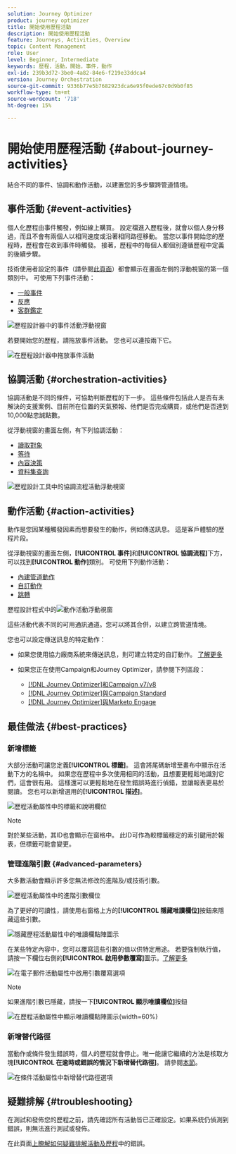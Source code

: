 ```yaml
---
solution: Journey Optimizer
product: journey optimizer
title: 開始使用歷程活動
description: 開始使用歷程活動
feature: Journeys, Activities, Overview
topic: Content Management
role: User
level: Beginner, Intermediate
keywords: 歷程，活動，開始，事件，動作
exl-id: 239b3d72-3be0-4a82-84e6-f219e33ddca4
version: Journey Orchestration
source-git-commit: 9336b77e5b7682923dca6e95f0ede67c0d9b0f85
workflow-type: tm+mt
source-wordcount: '718'
ht-degree: 15%

---
```


# 開始使用歷程活動 {#about-journey-activities}

結合不同的事件、協調和動作活動，以建置您的多步驟跨管道情境。

## 事件活動 {#event-activities}

個人化歷程由事件觸發，例如線上購買。 設定檔進入歷程後，就會以個人身分移過，而且不會有兩個人以相同速度或沿著相同路徑移動。 當您以事件開始您的歷程時，歷程會在收到事件時觸發。 接著，歷程中的每個人都個別遵循歷程中定義的後續步驟。

技術使用者設定的事件（請參閱[此頁面](../event/about-events.md)）都會顯示在畫面左側的浮動視窗的第一個類別中。 可使用下列事件活動：

* [一般事件](../building-journeys/general-events.md)
* [反應](../building-journeys/reaction-events.md)
* [客群鑑定](../building-journeys/audience-qualification-events.md)

![歷程設計器中的事件活動浮動視窗](assets/journey43.png)

若要開始您的歷程，請拖放事件活動。 您也可以連按兩下它。

![在歷程設計器中拖放事件活動](assets/journey44.png)

## 協調活動 {#orchestration-activities}

協調活動是不同的條件，可協助判斷歷程的下一步。 這些條件包括此人是否有未解決的支援案例、目前所在位置的天氣預報、他們是否完成購買，或他們是否達到10,000點忠誠點數。

從浮動視窗的畫面左側，有下列協調活動：

<!--* [Optimize](optimize.md)-->
* [讀取對象](read-audience.md)
* [等待](wait-activity.md)
* [內容決策](content-decision.md)
* [資料集查詢](dataset-lookup.md)

![歷程設計工具中的協調流程活動浮動視窗](assets/journey-orchestration-activities.png)

## 動作活動 {#action-activities}

動作是您因某種觸發因素而想要發生的動作，例如傳送訊息。 這是客戶體驗的歷程片段。

從浮動視窗的畫面左側，**[!UICONTROL 事件]**&#x200B;和&#x200B;**[!UICONTROL 協調流程]**&#x200B;下方，可以找到&#x200B;**[!UICONTROL 動作]**&#x200B;類別。 可使用下列動作活動：

* [內建管道動作](../building-journeys/journeys-message.md)
* [自訂動作](../building-journeys/using-custom-actions.md)
* [跳轉](../building-journeys/jump.md)

歷程設計程式中的![動作活動浮動視窗](assets/journey58.png)

這些活動代表不同的可用通訊通道。您可以將其合併，以建立跨管道情境。

您也可以設定傳送訊息的特定動作：

* 如果您使用協力廠商系統來傳送訊息，則可建立特定的自訂動作。 [了解更多](../action/action.md)

* 如果您正在使用Campaign和Journey Optimizer，請參閱下列區段：

   * [[!DNL Journey Optimizer]和Campaign v7/v8](../action/acc-action.md)
   * [[!DNL Journey Optimizer]與Campaign Standard](../action/acs-action.md)
   * [[!DNL Journey Optimizer]與Marketo Engage](../action/marketo-engage.md)

## 最佳做法 {#best-practices}

### 新增標籤

大部分活動可讓您定義&#x200B;**[!UICONTROL 標籤]**。 這會將尾碼新增至畫布中顯示在活動下方的名稱中。 如果您在歷程中多次使用相同的活動，且想要更輕鬆地識別它們，這會很有用。 這樣還可以更輕鬆地在發生錯誤時進行偵錯，並讓報表更易於閱讀。 您也可以新增選用的&#x200B;**[!UICONTROL 描述]**。

![歷程活動屬性中的標籤和說明欄位](assets/journey-action-label.png)

>[!NOTE]
>
>對於某些活動，其ID也會顯示在窗格中。 此ID可作為較標籤穩定的索引鍵用於報表，但標籤可能會變更。

### 管理進階引數 {#advanced-parameters}

大多數活動會顯示許多您無法修改的進階及/或技術引數。

![歷程活動屬性中的進階引數欄位](assets/journey-advanced-parameters.png)

為了更好的可讀性，請使用右窗格上方的&#x200B;**[!UICONTROL 隱藏唯讀欄位]**&#x200B;按鈕來隱藏這些引數。

![隱藏歷程活動屬性中的唯讀欄點陣圖示](assets/journey-hide-read-only-fields.png)

在某些特定內容中，您可以覆寫這些引數的值以供特定用途。 若要強制執行值，請按一下欄位右側的&#x200B;**[!UICONTROL 啟用參數覆寫]**&#x200B;圖示。[了解更多](../configuration/primary-email-addresses.md#journey-parameters)

![在電子郵件活動屬性中啟用引數覆寫選項](assets/journey-enable-parameter-override.png)

>[!NOTE]
>
>如果進階引數已隱藏，請按一下&#x200B;**[!UICONTROL 顯示唯讀欄位]**&#x200B;按鈕
>
>![在歷程活動屬性中顯示唯讀欄點陣圖示](assets/journey-show-read-only-fields.png){width=60%}

### 新增替代路徑

當動作或條件發生錯誤時，個人的歷程就會停止。唯一能讓它繼續的方法是核取方塊&#x200B;**[!UICONTROL 在逾時或錯誤的情況下新增替代路徑]**。 請參閱[本節](../building-journeys/using-the-journey-designer.md#paths)。

![在條件活動屬性中新增替代路徑選項](assets/journey42.png)

## 疑難排解 {#troubleshooting}

在測試和發佈您的歷程之前，請先確認所有活動皆已正確設定。如果系統仍偵測到錯誤，則無法進行測試或發佈。

在此頁面[上瞭解如何疑難排解活動及歷程](troubleshooting.md)中的錯誤。
